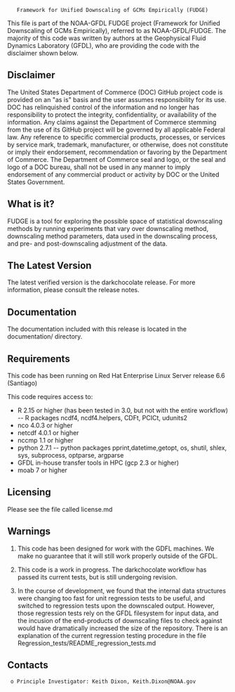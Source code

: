        Framework for Unified Downscaling of GCMs Empirically (FUDGE)

This file is part of the NOAA-GFDL FUDGE project (Framework for Unified Downscaling of GCMs Empirically), referred to as NOAA-GFDL/FUDGE. The majority of this code was written by authors at the Geophysical Fluid Dynamics Laboratory (GFDL), who are providing the code with the disclaimer shown below.

Disclaimer
----------

The United States Department of Commerce (DOC) GitHub project code is provided on an "as is" basis and the user assumes responsibility for its use. DOC has relinquished control of the information and no longer has responsibility to protect the integrity, confidentiality, or availability of the information. Any claims against the Department of Commerce stemming from the use of its GitHub project will be governed by all applicable Federal law. Any reference to specific commercial products, processes, or services by service mark, trademark, manufacturer, or otherwise, does not constitute or imply their endorsement, recommendation or favoring by the Department of Commerce. The Department of Commerce seal and logo, or the seal and logo of a DOC bureau, shall not be used in any manner to imply endorsement of any commercial product or activity by DOC or the United States Government.

  What is it?
  -----------

  FUDGE is a tool for exploring the possible space of statistical downscaling methods by 
  running experiments that vary over downscaling method, downscaling method parameters, 
  data used in the downscaling process, and pre- and post-downscaling adjustment
  of the data. 

  The Latest Version
  ------------------

  The latest verified version is the darkchocolate release. For more
  information, please consult the release notes.

  Documentation
  -------------

  The documentation included with this release is located in 
  the documentation/ directory. 

  Requirements
  ------------
  This code has been running on Red Hat Enterprise Linux Server release 6.6 (Santiago)

  This code requires access to:
  - R 2.15 or higher (has been tested in 3.0, but not with the entire workflow)
  -- R packages ncdf4, ncdf4.helpers, CDFt, PCICt, udunits2
  - nco 4.0.3 or higher
  - netcdf 4.0.1 or higher
  - nccmp 1.1 or higher
  - python 2.7.1
  -- python packages pprint,datetime,getopt, os, shutil, shlex, 
     sys, subprocess, optparse, argparse
  - GFDL in-house transfer tools in HPC (gcp 2.3 or higher)
  - moab 7 or higher

  Licensing
  ---------

  Please see the file called license.md

  Warnings
  -----------------------------

  1. This code has been designed for work with the GDFL machines. We make no guarantee that it 
  will still work properly outside of the GFDL. 

  2. This code is a work in progress. The darkchocolate workflow has passed its current tests, 
  but is still undergoing revision. 

  3. In the course of development, we found that the internal data structures were changing too
  fast for unit regression tests to be useful, and switched to regression tests upon the downscaled
  output. However, those regression tests rely on the GFDL filesystem for input data, and the incusion
  of the end-products of downscaling files to check against would have dramatically increased the size 
  of the repository. There is an explanation of the current regression testing procedure in the file 
  Regression_tests/README_regression_tests.md
  

  Contacts
  --------
     o Principle Investigator: Keith Dixon, Keith.Dixon@NOAA.gov

